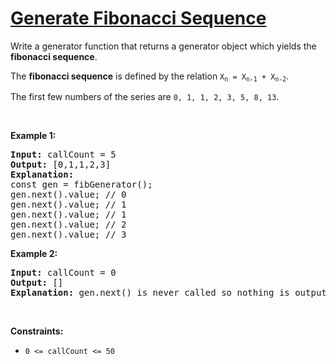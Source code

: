 # [Generate Fibonacci Sequence](https://leetcode.com/problems/generate-fibonacci-sequence/)
<p>Write a generator function that returns a generator object which yields the <strong>fibonacci sequence</strong>.</p>

<p>The <strong>fibonacci sequence</strong> is defined by the relation <code>X<sub>n</sub> = X<sub>n-1</sub> + X<sub>n-2</sub></code>.</p>

<p>The first few numbers of the series are <code>0, 1, 1, 2, 3, 5, 8, 13</code>.</p>

<p>&nbsp;</p>
<p><strong class="example">Example 1:</strong></p>

<pre><strong>Input:</strong> callCount = 5
<strong>Output:</strong> [0,1,1,2,3]
<strong>Explanation:</strong>
const gen = fibGenerator();
gen.next().value; // 0
gen.next().value; // 1
gen.next().value; // 1
gen.next().value; // 2
gen.next().value; // 3
</pre>

<p><strong class="example">Example 2:</strong></p>

<pre><strong>Input:</strong> callCount = 0
<strong>Output:</strong> []
<strong>Explanation:</strong> gen.next() is never called so nothing is outputted
</pre>



<p>&nbsp;</p>
<p><strong>Constraints:</strong></p>

<ul>
	<li><code>0 <= callCount <= 50</code></li>
</ul>